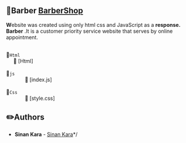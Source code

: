 ## :pushpin:Barber [BarberShop](https://sinan-kar.github.io/BaberShop.github.io)




**W**ebsite was created using only
 html css and JavaScript as a **response.**
 **Barber** .It is a customer priority service website that serves by online appointment.
 
<br>:file_folder:`Html`  
&nbsp;&nbsp;&nbsp;&nbsp;&nbsp;:page_facing_up: [Html] 
<br> <br> :file_folder:`js`  
&nbsp;&nbsp;&nbsp;&nbsp;&nbsp;&nbsp;&nbsp;&nbsp;&nbsp;&nbsp;&nbsp;&nbsp;&nbsp;:page_facing_up: [index.js]
<br> <br> :file_folder:`Css`  
&nbsp;&nbsp;&nbsp;&nbsp;&nbsp;&nbsp;&nbsp;&nbsp;&nbsp;&nbsp;&nbsp;&nbsp;&nbsp;:page_facing_up: [style.css]


## :pencil2:Authors
* **Sinan Kara** - [Sinan Kara](https://github.com/Sinan-Kar)*/
 
